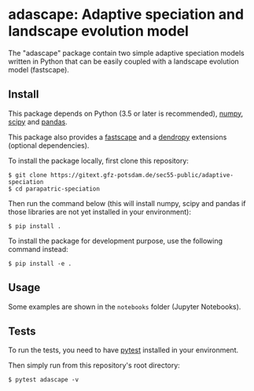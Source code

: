 # adascape: Adaptive speciation and landscape evolution model

The "adascape" package contain two simple adaptive speciation models written
in Python that can be easily coupled with a landscape evolution model (fastscape).

## Install

This package depends on Python (3.5 or later is recommended),
[numpy](http://www.numpy.org/),
[scipy](https://docs.scipy.org/doc/scipy/reference/) and
[pandas](https://pandas.pydata.org/).

This package also provides a [fastscape](https://fastscape.readthedocs.io)
and a [dendropy](https://dendropy.org/) extensions (optional dependencies).

To install the package locally, first clone this repository:

``` shell
$ git clone https://gitext.gfz-potsdam.de/sec55-public/adaptive-speciation
$ cd parapatric-speciation
```

Then run the command below (this will install numpy, scipy and pandas
if those libraries are not yet installed in your environment):

``` shell
$ pip install .
```

To install the package for development purpose, use the following
command instead:

``` shell
$ pip install -e .
```

## Usage

Some examples are shown in the ``notebooks`` folder (Jupyter Notebooks).

## Tests

To run the tests, you need to have
[pytest](https://docs.pytest.org/en/latest/) installed in your environment.

Then simply run from this repository's root directory:

``` shell
$ pytest adascape -v
```
